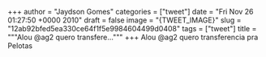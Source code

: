 
+++
author = "Jaydson Gomes"
categories = ["tweet"]
date = "Fri Nov 26 01:27:50 +0000 2010"
draft = false
image = "{TWEET_IMAGE}"
slug = "12ab92bfed5ea330ce64f1f5e9984604499d0408"
tags = ["tweet"]
title = """Alou @ag2 quero transfere..."""
+++
Alou @ag2 quero transferencia pra Pelotas
